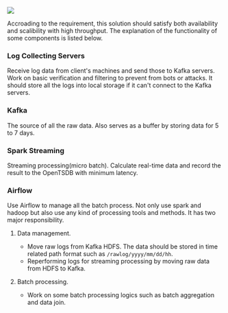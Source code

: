 ![](https://gist.github.com/morriship/4fcd598cf98c4652f30b9bfa537a0e7e/raw/faad853144f766292fe5adc843889d042ec51c2b/design-sample.jpg)

Accroading to the requirement, this solution should satisfy both availability and scalibility with high throughput. The explanation of the functionality of some components is listed below.


### Log Collecting Servers

Receive log data from client's machines and send those to Kafka servers. Work on basic verification and filtering to prevent from bots or attacks. It should store all the logs into local storage if it can't connect to the Kafka servers.

### Kafka

The source of all the raw data. Also serves as a buffer by storing data for 5 to 7 days.

### Spark Streaming

Streaming processing(micro batch). Calculate real-time data and record the result to the OpenTSDB with minimum latency.

### Airflow

Use Airflow to manage all the batch process. Not only use spark and hadoop but also use any kind of processing tools and methods. It has two major responsibility.

1. Data management.
    - Move raw logs from Kafka HDFS. The data should be stored in time related path format such as `/rawlog/yyyy/mm/dd/hh`.
    - Reperforming logs for streaming processing by moving raw data from HDFS to Kafka.

1. Batch processing.
    - Work on some batch processing logics such as batch aggregation and data join.
